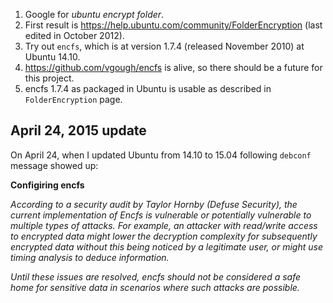 1. Google for _ubuntu encrypt folder_.
2. First result is https://help.ubuntu.com/community/FolderEncryption (last edited in October 2012).
3. Try out `encfs`, which is at version 1.7.4 (released November 2010) at Ubuntu 14.10.
4. https://github.com/vgough/encfs is alive, so there should be a future for this project.
5. encfs 1.7.4 as packaged in Ubuntu is usable as described in `FolderEncryption` page.

## April 24, 2015 update

On April 24, when I updated Ubuntu from 14.10 to 15.04 following `debconf` message showed up:

__Configiring encfs__

_According to a security audit by Taylor Hornby (Defuse Security), the current implementation of Encfs is vulnerable or potentially vulnerable to multiple types of attacks. For example, an attacker with read/write access to encrypted data might lower the decryption complexity for subsequently encrypted data without this being noticed by a legitimate user, or might use timing analysis to deduce information._

_Until these issues are resolved, encfs should not be considered a safe home for sensitive data in scenarios where such attacks are possible._
